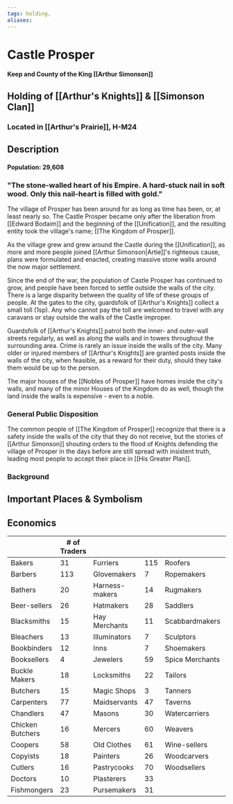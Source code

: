 ```yaml
---
tags: holding,
aliases:
---
```

# Castle Prosper
#### Keep and County of the King [[Arthur Simonson]]
## Holding of [[Arthur's Knights]] & [[Simonson Clan]]
### Located in [[Arthur's Prairie]], H-M24
## Description
#### Population: 29,608
### "The stone-walled heart of his Empire. A hard-stuck nail in soft wood. Only this nail-heart is filled with gold."

The village of Prosper has been around for as long as time has been, or, at least nearly so. The Castle Prosper became only after the liberation from [[Edward Bodaim]] and the beginning of the [[Unification]], and the resulting entity took the village's name; [[The Kingdom of Prosper]].

As the village grew and grew around the Castle during the [[Unification]], as more and more people joined [[Arthur Simonson|Artie]]'s righteous cause, plans were formulated and enacted, creating massive stone walls around the now major settlement.

Since the end of the war, the population of Castle Prosper has continued to grow, and people have been forced to settle outside the walls of the city. There is a large disparity between the quality of life of these groups of people. At the gates to the city, guardsfolk of [[Arthur's Knights]] collect a small toll (1sp). Any who cannot pay the toll are welcomed to travel with any caravans or stay outside the walls of the Castle improper. 

Guardsfolk of [[Arthur's Knights]] patrol both the inner- and outer-wall streets regularly, as well as along the walls and in towers throughout the surrounding area. Crime is rarely an issue inside the walls of the city. Many older or injured members of [[Arthur's Knights]] are granted posts inside the walls of the city, when feasible, as a reward for their duty, should they take them would be up to the person.

The major houses of the [[Nobles of Prosper]] have homes inside the city's walls, and many of the minor Houses of the Kingdom do as well, though the land inside the walls is expensive - even to a noble.

### General Public Disposition
The common people of [[The Kingdom of Prosper]] recognize that there is a safety inside the walls of the city that they do not receive, but the stories of [[Arthur Simonson]] shouting orders to the flood of Knights defending the village of Prosper in the days before are still spread with insistent truth, leading most people to accept their place in [[His Greater Plan]]. 

### Background
## Important Places & Symbolism

## Economics
|                  | # of Traders |                |     |                 |     |
| ---------------- | ------------ | -------------- | --- | --------------- | --- |
| Bakers           | 31           | Furriers       | 115 | Roofers         | 22  |
| Barbers          | 113          | Glovemakers    | 7   | Ropemakers      | 23  |
| Bathers          | 20           | Harness-makers | 14  | Rugmakers       | 6   |
| Beer-sellers     | 26           | Hatmakers      | 28  | Saddlers        | 16  |
| Blacksmiths      | 15           | Hay Merchants  | 11  | Scabbardmakers  | 49  |
| Bleachers        | 13           | Illuminators   | 7   | Sculptors       | 6   |
| Bookbinders      | 12           | Inns           | 7   | Shoemakers      | 179 |
| Booksellers      | 4            | Jewelers       | 59  | Spice Merchants | 30  |
| Buckle Makers    | 18           | Locksmiths     | 22  | Tailors         | 59  |
| Butchers         | 15           | Magic Shops    | 3   | Tanners         | 8   |
| Carpenters       | 77           | Maidservants   | 47  | Taverns         | 54  |
| Chandlers        | 47           | Masons         | 30  | Watercarriers   | 17  |
| Chicken Butchers | 16           | Mercers        | 60  | Weavers         | 78  |
| Coopers          | 58           | Old Clothes    | 61  | Wine-sellers    | 19  |
| Copyists         | 18           | Painters       | 26  | Woodcarvers     | 18  |
| Cutlers          | 16           | Pastrycooks    | 70  | Woodsellers     | 16  |
| Doctors          | 10           | Plasterers     | 33  |                 |     |
| Fishmongers      | 23           | Pursemakers    | 31  |                 |     |

